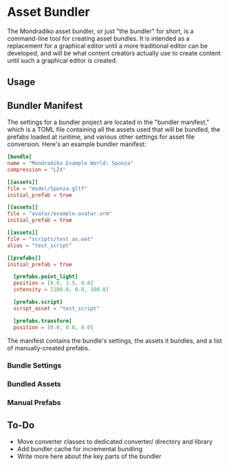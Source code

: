 # Asset Bundler

The Mondradiko asset bundler, or just "the bundler" for short, is a command-line
tool for creating asset bundles. It is intended as a replacement for a graphical
editor until a more traditional editor can be developed, and will be what
content creators actually use to create content until such a graphical editor
is created.

## Usage

## Bundler Manifest

The settings for a bundler project are located in the "bundler manifest," which
is a TOML file containing all the assets used that will be bundled, the prefabs
loaded at runtime, and various other settings for asset file conversion. Here's
an example bundler manifest:

```toml
[bundle]
name = "Mondradiko Example World: Sponza"
compression = "LZ4"

[[assets]]
file = "model/Sponza.gltf"
initial_prefab = true

[[assets]]
file = "avatar/example-avatar.vrm"
initial_prefab = true

[[assets]]
file = "scripts/test_as.wat"
alias = "test_script"

[[prefabs]]
initial_prefab = true

  [prefabs.point_light]
  position = [0.0, 1.5, 0.0]
  intensity = [100.0, 0.0, 100.0]

  [prefabs.script]
  script_asset = "test_script"

  [prefabs.transform]
  position = [0.0, 0.0, 0.0]
```

The manifest contains the bundle's settings, the assets it bundles, and a list
of manually-created prefabs.

### Bundle Settings

### Bundled Assets

### Manual Prefabs

## To-Do

- Move converter classes to dedicated converter/ directory and library
- Add bundler cache for incremental bundling
- Write more here about the key parts of the bundler

